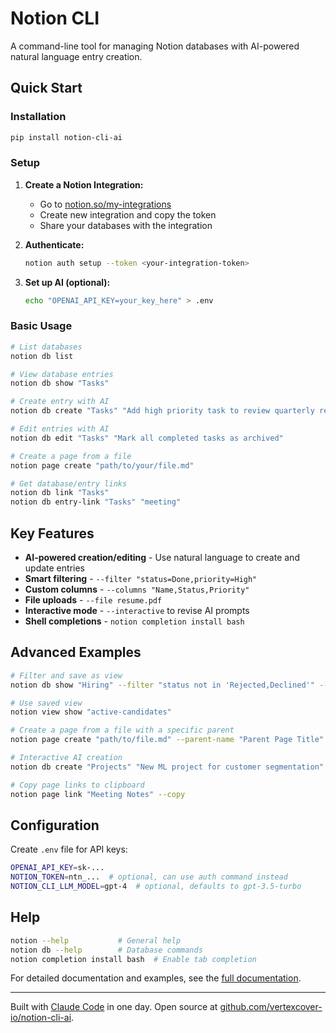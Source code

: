 # Notion CLI

A command-line tool for managing Notion databases with AI-powered natural language entry creation.

## Quick Start

### Installation

```bash
pip install notion-cli-ai
```

### Setup

1. **Create a Notion Integration:**
   - Go to [notion.so/my-integrations](https://www.notion.so/my-integrations)
   - Create new integration and copy the token
   - Share your databases with the integration

2. **Authenticate:**
   ```bash
   notion auth setup --token <your-integration-token>
   ```

3. **Set up AI (optional):**
   ```bash
   echo "OPENAI_API_KEY=your_key_here" > .env
   ```

### Basic Usage

```bash
# List databases
notion db list

# View database entries
notion db show "Tasks"

# Create entry with AI
notion db create "Tasks" "Add high priority task to review quarterly reports due Friday"

# Edit entries with AI
notion db edit "Tasks" "Mark all completed tasks as archived"

# Create a page from a file
notion page create "path/to/your/file.md"

# Get database/entry links
notion db link "Tasks"
notion db entry-link "Tasks" "meeting"
```

## Key Features

- **AI-powered creation/editing** - Use natural language to create and update entries
- **Smart filtering** - `--filter "status=Done,priority=High"`
- **Custom columns** - `--columns "Name,Status,Priority"`
- **File uploads** - `--file resume.pdf`
- **Interactive mode** - `--interactive` to revise AI prompts
- **Shell completions** - `notion completion install bash`

## Advanced Examples

```bash
# Filter and save as view
notion db show "Hiring" --filter "status not in 'Rejected,Declined'" --save-view "active-candidates"

# Use saved view
notion view show "active-candidates"

# Create a page from a file with a specific parent
notion page create "path/to/file.md" --parent-name "Parent Page Title"

# Interactive AI creation
notion db create "Projects" "New ML project for customer segmentation" --interactive --file requirements.txt

# Copy page links to clipboard
notion page link "Meeting Notes" --copy
```

## Configuration

Create `.env` file for API keys:
```bash
OPENAI_API_KEY=sk-...
NOTION_TOKEN=ntn_...  # optional, can use auth command instead
NOTION_CLI_LLM_MODEL=gpt-4  # optional, defaults to gpt-3.5-turbo
```

## Help

```bash
notion --help           # General help
notion db --help        # Database commands
notion completion install bash  # Enable tab completion
```

For detailed documentation and examples, see the [full documentation](docs/).

---

Built with [Claude Code](https://claude.ai/code) in one day. Open source at [github.com/vertexcover-io/notion-cli-ai](https://github.com/vertexcover-io/notion-cli-ai).